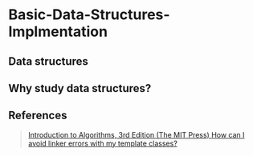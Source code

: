 # Basic-Data-Structures-Implmentation

## Data structures

## Why study data structures?


## References
>[ Introduction to Algorithms, 3rd Edition (The MIT Press) ](https://www.amazon.com/Introduction-Algorithms-3rd-MIT-Press/dp/0262033844)
>[ How can I avoid linker errors with my template classes?  ](https://isocpp.org/wiki/faq/templates#separate-template-fn-defn-from-decl)
